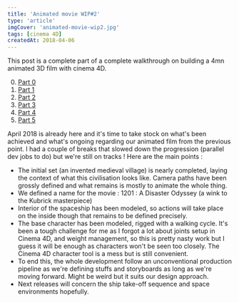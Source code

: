 ```yaml
---
title: 'Animated movie WIP#2'
type: 'article'
imgCover: 'animated-movie-wip2.jpg'
tags: [cinema 4D]
createdAt: 2018-04-06
---
```


This post is a complete part of a complete walkthrough on building a 4mn animated 3D film with cinema 4D.
<!--more-->

0. [Part 0](/posts/animated-movie-wip0)
1. [Part 1](/posts/animated-movie-wip1)
2. [Part 2](/posts/animated-movie-wip2)
3. [Part 3](/posts/animated-movie-wip3-x-particles-xpresso-enter-game)
4. [Part 4](/posts/animated-movie-wip4-low-poly-space-scene)
5. [Part 5](/posts/animated-movie-wip5-editing-final-release)

April 2018 is already here and it's time to take stock on what's been achieved and what's ongoing regarding our animated film from the previous point. I had a couple of breaks that slowed down the progression (parallel dev jobs to do) but we're still on tracks ! Here are the main points :

* The initial set (an invented medieval village) is nearly completed, laying the context of what this civilisation looks like. Camera paths have been grossly defined and what remains is mostly to animate the whole thing.
* We defined a name for the movie : 1201 : A Disaster Odyssey (a wink to the Kubrick masterpiece)
* Interior of the spaceship has been modeled, so actions will take place on the inside though that remains to be defined precisely.
* The base character has been modeled, rigged with a walking cycle. It's been a tough challenge for me as I forgot a lot about joints setup in Cinema 4D, and weight management, so this is pretty nasty work but I guess it will be enough as characters won't be seen too closely. The Cinema 4D character tool is a mess but is still convenient.
* To end this, the whole development follow an unconventional production pipeline as we're defining stuffs and storyboards as long as we're moving forward. Might be weird but it suits our design approach.
* Next releases will concern the ship take-off sequence and space environments hopefully.